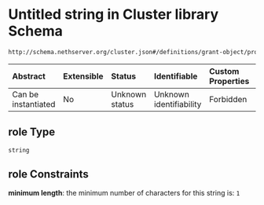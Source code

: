 # Untitled string in Cluster library Schema

```txt
http://schema.nethserver.org/cluster.json#/definitions/grant-object/properties/role
```



| Abstract            | Extensible | Status         | Identifiable            | Custom Properties | Additional Properties | Access Restrictions | Defined In                                           |
| :------------------ | :--------- | :------------- | :---------------------- | :---------------- | :-------------------- | :------------------ | :--------------------------------------------------- |
| Can be instantiated | No         | Unknown status | Unknown identifiability | Forbidden         | Allowed               | none                | [cluster.json*](cluster.json "open original schema") |

## role Type

`string`

## role Constraints

**minimum length**: the minimum number of characters for this string is: `1`
